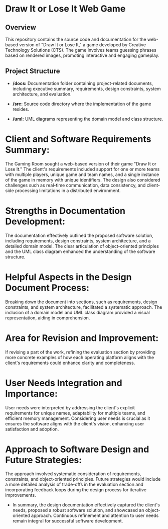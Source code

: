 # Draw It or Lose It Web Game

## Overview

This repository contains the source code and documentation for the web-based version of "Draw It or Lose It," a game developed by Creative Technology Solutions (CTS). The game involves teams guessing phrases based on rendered images, promoting interactive and engaging gameplay.

## Project Structure

- **/docs:** Documentation folder containing project-related documents, including executive summary, requirements, design constraints, system architecture, and evaluation.
  
- **/src:** Source code directory where the implementation of the game resides.
  
- **/uml:** UML diagrams representing the domain model and class structure.
  
# Client and Software Requirements Summary:
The Gaming Room sought a web-based version of their game "Draw It or Lose It." The client's requirements included support for one or more teams with multiple players, unique game and team names, and a single instance of the game in memory with unique identifiers. The design also considered challenges such as real-time communication, data consistency, and client-side processing limitations in a distributed environment.

# Strengths in Documentation Development:
The documentation effectively outlined the proposed software solution, including requirements, design constraints, system architecture, and a detailed domain model. The clear articulation of object-oriented principles and the UML class diagram enhanced the understanding of the software structure.

# Helpful Aspects in the Design Document Process:
Breaking down the document into sections, such as requirements, design constraints, and system architecture, facilitated a systematic approach. The inclusion of a domain model and UML class diagram provided a visual representation, aiding in comprehension.

# Area for Revision and Improvement:
If revising a part of the work, refining the evaluation section by providing more concrete examples of how each operating platform aligns with the client's requirements could enhance clarity and completeness.

# User Needs Integration and Importance:
User needs were interpreted by addressing the client's explicit requirements for unique names, adaptability for multiple teams, and efficient memory management. Considering user needs is crucial as it ensures the software aligns with the client's vision, enhancing user satisfaction and adoption.

# Approach to Software Design and Future Strategies:
The approach involved systematic consideration of requirements, constraints, and object-oriented principles. Future strategies would include a more detailed analysis of trade-offs in the evaluation section and incorporating feedback loops during the design process for iterative improvements.

- In summary, the design documentation effectively captured the client's needs, proposed a robust software solution, and showcased an object-oriented approach. Continuous refinement and attention to user needs remain integral for successful software development.

